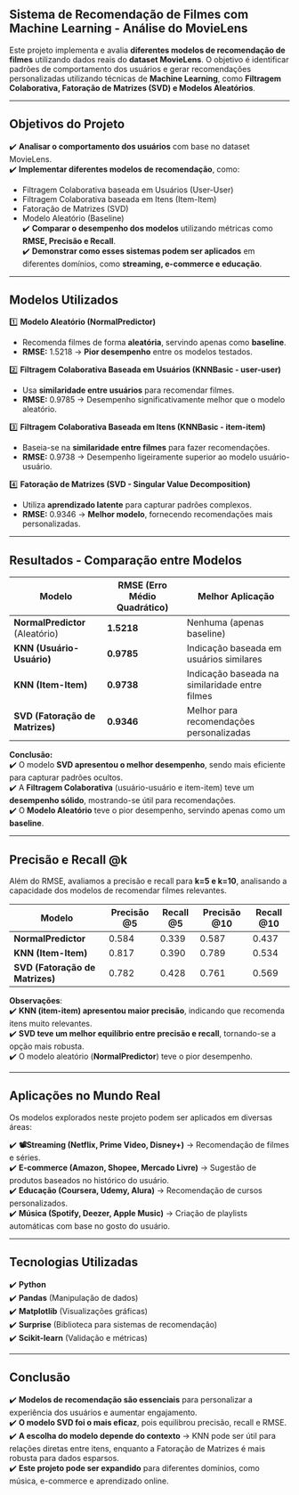 ## Sistema de Recomendação de Filmes com Machine Learning - Análise do MovieLens

Este projeto implementa e avalia **diferentes modelos de recomendação de filmes** utilizando dados reais do **dataset MovieLens**. O objetivo é identificar padrões de comportamento dos usuários e gerar recomendações personalizadas utilizando técnicas de **Machine Learning**, como **Filtragem Colaborativa, Fatoração de Matrizes (SVD) e Modelos Aleatórios**.

---

## **Objetivos do Projeto**
✔️ **Analisar o comportamento dos usuários** com base no dataset MovieLens.  
✔️ **Implementar diferentes modelos de recomendação**, como:
   - Filtragem Colaborativa baseada em Usuários (User-User)
   - Filtragem Colaborativa baseada em Itens (Item-Item)
   - Fatoração de Matrizes (SVD)
   - Modelo Aleatório (Baseline)  
✔️ **Comparar o desempenho dos modelos** utilizando métricas como **RMSE, Precisão e Recall**.  
✔️ **Demonstrar como esses sistemas podem ser aplicados** em diferentes domínios, como **streaming, e-commerce e educação**.  

---

## **Modelos Utilizados**
1️⃣ **Modelo Aleatório (NormalPredictor)**  
   - Recomenda filmes de forma **aleatória**, servindo apenas como **baseline**.  
   - **RMSE:** 1.5218 → **Pior desempenho** entre os modelos testados.  

2️⃣ **Filtragem Colaborativa Baseada em Usuários (KNNBasic - user-user)**  
   - Usa **similaridade entre usuários** para recomendar filmes.  
   - **RMSE:** 0.9785 → Desempenho significativamente melhor que o modelo aleatório.  

3️⃣ **Filtragem Colaborativa Baseada em Itens (KNNBasic - item-item)**  
   - Baseia-se na **similaridade entre filmes** para fazer recomendações.  
   - **RMSE:** 0.9738 → Desempenho ligeiramente superior ao modelo usuário-usuário.  

4️⃣ **Fatoração de Matrizes (SVD - Singular Value Decomposition)**  
   - Utiliza **aprendizado latente** para capturar padrões complexos.  
   - **RMSE:** 0.9346 → **Melhor modelo**, fornecendo recomendações mais personalizadas.  

---

## **Resultados - Comparação entre Modelos**
| Modelo | RMSE (Erro Médio Quadrático) | Melhor Aplicação |
|--------|----------------------------|----------------|
| **NormalPredictor** (Aleatório) | **1.5218** | Nenhuma (apenas baseline) |
| **KNN (Usuário-Usuário)** | **0.9785** | Indicação baseada em usuários similares |
| **KNN (Item-Item)** | **0.9738** | Indicação baseada na similaridade entre filmes |
| **SVD (Fatoração de Matrizes)** | **0.9346** | Melhor para recomendações personalizadas |

**Conclusão:**  
✔️ O modelo **SVD apresentou o melhor desempenho**, sendo mais eficiente para capturar padrões ocultos.  
✔️ A **Filtragem Colaborativa** (usuário-usuário e item-item) teve um **desempenho sólido**, mostrando-se útil para recomendações.  
✔️ O **Modelo Aleatório** teve o pior desempenho, servindo apenas como um **baseline**.  

---

## **Precisão e Recall @k**
Além do RMSE, avaliamos a precisão e recall para **k=5 e k=10**, analisando a capacidade dos modelos de recomendar filmes relevantes.

| Modelo | Precisão @5 | Recall @5 | Precisão @10 | Recall @10 |
|--------|------------|-----------|-------------|------------|
| **NormalPredictor** | 0.584 | 0.339 | 0.587 | 0.437 |
| **KNN (Item-Item)** | 0.817 | 0.390 | 0.789 | 0.534 |
| **SVD (Fatoração de Matrizes)** | 0.782 | 0.428 | 0.761 | 0.569 |

**Observações**:  
✔️ **KNN (item-item) apresentou maior precisão**, indicando que recomenda itens muito relevantes.  
✔️ **SVD teve um melhor equilíbrio entre precisão e recall**, tornando-se a opção mais robusta.  
✔️ O modelo aleatório (**NormalPredictor**) teve o pior desempenho.  

---

## **Aplicações no Mundo Real**
Os modelos explorados neste projeto podem ser aplicados em diversas áreas:

✔️ **📽Streaming (Netflix, Prime Video, Disney+)** → Recomendação de filmes e séries.  
✔️ **E-commerce (Amazon, Shopee, Mercado Livre)** → Sugestão de produtos baseados no histórico do usuário.  
✔️ **Educação (Coursera, Udemy, Alura)** → Recomendação de cursos personalizados.  
✔️ **Música (Spotify, Deezer, Apple Music)** → Criação de playlists automáticas com base no gosto do usuário.  

---

## **Tecnologias Utilizadas**
✔️ **Python**  
✔️ **Pandas** (Manipulação de dados)  
✔️ **Matplotlib** (Visualizações gráficas)  
✔️ **Surprise** (Biblioteca para sistemas de recomendação)  
✔️ **Scikit-learn** (Validação e métricas)  

---

## **Conclusão**
✔️ **Modelos de recomendação são essenciais** para personalizar a experiência dos usuários e aumentar engajamento.  
✔️ **O modelo SVD foi o mais eficaz**, pois equilibrou precisão, recall e RMSE.  
✔️ **A escolha do modelo depende do contexto** → KNN pode ser útil para relações diretas entre itens, enquanto a Fatoração de Matrizes é mais robusta para dados esparsos.  
✔️ **Este projeto pode ser expandido** para diferentes domínios, como música, e-commerce e aprendizado online.  

